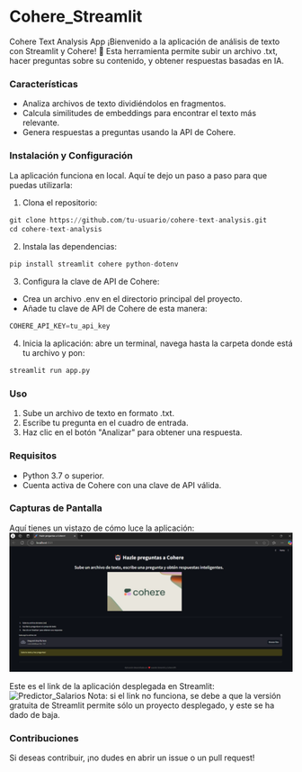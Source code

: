 # Cohere_Streamlit
Cohere Text Analysis App
¡Bienvenido a la aplicación de análisis de texto con Streamlit y Cohere! 🚀 Esta herramienta permite subir un archivo .txt, hacer preguntas sobre su contenido, y obtener respuestas basadas en IA.

### Características
- Analiza archivos de texto dividiéndolos en fragmentos.
- Calcula similitudes de embeddings para encontrar el texto más relevante.
- Genera respuestas a preguntas usando la API de Cohere.

### Instalación y Configuración
La aplicación funciona en local. Aquí te dejo un paso a paso para que puedas utilizarla: 
1. Clona el repositorio:

```py
git clone https://github.com/tu-usuario/cohere-text-analysis.git
cd cohere-text-analysis
```
2. Instala las dependencias:
```py
pip install streamlit cohere python-dotenv
```
3. Configura la clave de API de Cohere:
- Crea un archivo .env en el directorio principal del proyecto.
- Añade tu clave de API de Cohere de esta manera:
```py
COHERE_API_KEY=tu_api_key
```
4. Inicia la aplicación: abre un terminal, navega hasta la carpeta donde está tu archivo y pon:
```py
streamlit run app.py
```
### Uso
1. Sube un archivo de texto en formato .txt.
2. Escribe tu pregunta en el cuadro de entrada.
3. Haz clic en el botón "Analizar" para obtener una respuesta.
### Requisitos
- Python 3.7 o superior.
- Cuenta activa de Cohere con una clave de API válida.
### Capturas de Pantalla

Aquí tienes un vistazo de cómo luce la aplicación:
![Captura de Pantalla de la App](https://github.com/EmiTarta/Cohere_Streamlit/blob/main/Pagina_inicial.png)

Este es el link de la aplicación desplegada en Streamlit: ![Predictor_Salarios](https://geminiapp-l.streamlit.app/)
Nota: si el link no funciona, se debe a que la versión gratuita de Streamlit permite sólo un proyecto desplegado, y este se ha dado de baja.  

### Contribuciones
Si deseas contribuir, ¡no dudes en abrir un issue o un pull request!
